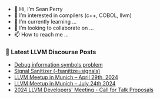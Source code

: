 - 👋 Hi, I’m Sean Perry
- 👀 I’m interested in compilers (c++, COBOL, llvm)
- 🌱 I’m currently learning ...
- 💞️ I’m looking to collaborate on ...
- 📫 How to reach me ...

<!---
s66perry/s66perry is a ✨ special ✨ repository because its `README.md` (this file) appears on your GitHub profile.
You can click the Preview link to take a look at your changes.
--->
### 📕 Latest LLVM Discourse Posts

<!-- DISCOURSE-LLVM:START -->
- [Debug information symbols problem](https://discourse.llvm.org/t/debug-information-symbols-problem/79837#post_2)
- [Signal Sanitizer &lpar;-fsanitize=signals&rpar;](https://discourse.llvm.org/t/signal-sanitizer-fsanitize-signals/79991#post_4)
- [LLVM Meetup in Munich – April 29th, 2024](https://discourse.llvm.org/t/llvm-meetup-in-munich-april-29th-2024/78223#post_6)
- [LLVM Meetup in Munich – July 24th 2024](https://discourse.llvm.org/t/llvm-meetup-in-munich-july-24th-2024/80046#post_1)
- [2024 LLVM Developers&#39; Meeting - Call for Talk Proposals](https://discourse.llvm.org/t/2024-llvm-developers-meeting-call-for-talk-proposals/80045#post_1)
<!-- DISCOURSE-LLVM:END -->
